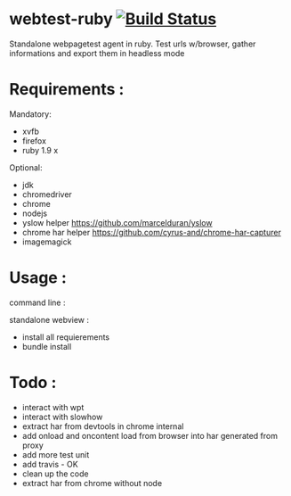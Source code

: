 webtest-ruby [![Build Status](https://travis-ci.org/kalw/webtest-ruby.png?branch=master)](undefined)
============

Standalone webpagetest agent in ruby. Test urls w/browser, gather informations and export them in headless mode



Requirements :
============

Mandatory:

- xvfb
- firefox
- ruby 1.9 x

Optional:

- jdk 
- chromedriver
- chrome
- nodejs
- yslow helper https://github.com/marcelduran/yslow
- chrome har helper https://github.com/cyrus-and/chrome-har-capturer
- imagemagick


Usage :
============

command line :

standalone webview :

- install all requierements 
- bundle install


Todo :
============
 
- interact with wpt
- interact with slowhow
- extract har from devtools in chrome internal 
- add onload and oncontent load from browser into har generated from proxy
- add more test unit
- add travis - OK
- clean up the code
- extract har from chrome without node
